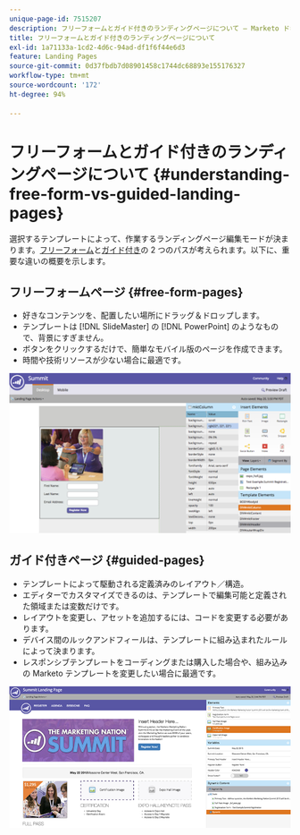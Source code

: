 ```yaml
---
unique-page-id: 7515207
description: フリーフォームとガイド付きのランディングページについて — Marketo ドキュメント — 製品ドキュメント
title: フリーフォームとガイド付きのランディングページについて
exl-id: 1a71133a-1cd2-4d6c-94ad-df1f6f44e6d3
feature: Landing Pages
source-git-commit: 0d37fbdb7d08901458c1744dc68893e155176327
workflow-type: tm+mt
source-wordcount: '172'
ht-degree: 94%

---
```


# フリーフォームとガイド付きのランディングページについて {#understanding-free-form-vs-guided-landing-pages}

選択するテンプレートによって、作業するランディングページ編集モードが決まります。[フリーフォーム](/help/marketo/product-docs/demand-generation/landing-pages/free-form-landing-pages/create-a-free-form-landing-page.md)と[ガイド付き](/help/marketo/product-docs/demand-generation/landing-pages/guided-landing-pages/create-a-guided-landing-page.md)の 2 つのパスが考えられます。以下に、重要な違いの概要を示します。

## フリーフォームページ {#free-form-pages}

* 好きなコンテンツを、配置したい場所にドラッグ＆ドロップします。
* テンプレートは [!DNL SlideMaster] の [!DNL PowerPoint] のようなもので、背景にすぎません。
* ボタンをクリックするだけで、簡単なモバイル版のページを作成できます。
* 時間や技術リソースが少ない場合に最適です。

![](assets/image2015-5-20-17-3a50-3a53.png)

## ガイド付きページ {#guided-pages}

* テンプレートによって駆動される定義済みのレイアウト／構造。
* エディターでカスタマイズできるのは、テンプレートで編集可能と定義された領域または変数だけです。
* レイアウトを変更し、アセットを追加するには、コードを変更する必要があります。
* デバイス間のルックアンドフィールは、テンプレートに組み込まれたルールによって決まります。
* レスポンシブテンプレートをコーディングまたは購入した場合や、組み込みの Marketo テンプレートを変更したい場合に最適です。

![](assets/two-1.png)
